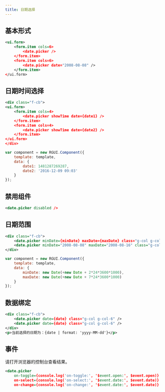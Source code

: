 ```yaml
---
title: 日期选择
---
```


## 基本形式

<div class="m-example"></div>

```xml
<ui.form>
    <form.item cols=6>
        <date.picker />
    </form.item>
    <form.item cols=6>
        <date.picker date="2008-08-08" />
    </form.item>
</ui.form>
```

## 日期时间选择

<div class="m-example"></div>

```xml
<div class="f-cb">
<ui.form>
    <form.item cols=4>
        <date.picker showTime date={date1} />
    </form.item>
    <form.item cols=4>
        <date.picker showTime date={date2} />
    </form.item>
</ui.form>
</div>
```

```javascript
var component = new RGUI.Component({
    template: template,
    data: {
        date1: 1481287269287,
        date2: '2016-12-09 09:03'
    }
});
```

## 禁用组件

<div class="m-example"></div>

```xml
<date.picker disabled />
```

## 日期范围

<div class="m-example"></div>

```xml
<div class="f-cb">
    <date.picker minDate={minDate} maxDate={maxDate} class="g-col g-col-6" />
    <date.picker minDate="2008-08-08" maxDate="2008-08-16" class="g-col g-col-6" />
</div>
```

```javascript
var component = new RGUI.Component({
    template: template,
    data: {
        minDate: new Date(+new Date + 2*24*3600*1000),
        maxDate: new Date(+new Date + 7*24*3600*1000)
    }
});
```

## 数据绑定

<div class="m-example"></div>

```xml
<div class="f-cb">
    <date.picker date={date} class="g-col g-col-6" />
    <date.picker date={date} class="g-col g-col-6" />
</div>
<p>当前选择的日期为：{date | format: 'yyyy-MM-dd'}</p>
```

## 事件

请打开浏览器的控制台查看结果。

<div class="m-example"></div>

```xml
<date.picker
    on-toggle={console.log('on-toggle:', '$event.open:', $event.open)}
    on-select={console.log('on-select:', '$event.date:', $event.date)}
    on-change={console.log('on-change:', '$event.date:', $event.date)} />
```